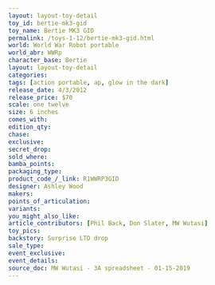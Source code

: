 ```yaml
---
layout: layout-toy-detail 
toy_id: bertie-mk3-gid
toy_name: Bertie MK3 GID
permalink: /toys-1-12/bertie-mk3-gid.html
world: World War Robot portable
world_abr: WWRp
character_base: Bertie
layout: layout-toy-detail
categories: 
tags: [action portable, ap, glow in the dark]
release_date: 4/3/2012
release_price: $70 
scale: one twelve
size: 6 inches
comes_with: 
edition_qty: 
chase: 
exclusive: 
secret_drop: 
sold_where: 
bamba_points: 
packaging_type: 
product_code_/_link: R1WWRP3GID
designer: Ashley Wood
makers: 
points_of_articulation: 
variants: 
you_might_also_like: 
article_contributors: [Phil Back, Don Slater, MW Wutasi]
toy_pics: 
backstory: Surprise LTD drop
sale_type: 
event_exclusive: 
event_details: 
source_doc: MW Wutasi - 3A spreadsheet - 01-15-2019
---
```

